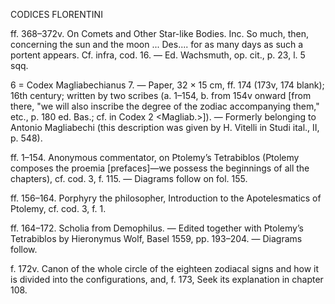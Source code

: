 CODICES FLORENTINI

ff. 368–372v. <Lydus> On Comets and Other Star-like Bodies. Inc. So much, then, concerning the sun and the moon ... Des.... for as many days as such a portent appears. Cf. infra, cod. 16. — Ed. Wachsmuth, op. cit., p. 23, l. 5 sqq.

6 = Codex Magliabechianus 7. — Paper, 32 × 15 cm, ff. 174 (173v, 174 blank); 16th century; written by two scribes (a. 1–154, b. from 154v onward [from there, "we will also inscribe the degree of the zodiac accompanying them," etc., p. 180 ed. Bas.; cf. in Codex 2 <Magliab.>]). — Formerly belonging to Antonio Magliabechi (this description was given by H. Vitelli in Studi ital., II, p. 548).

ff. 1–154. Anonymous commentator, on Ptolemy’s Tetrabiblos (Ptolemy composes the proemia [prefaces]—we possess the beginnings of all the chapters), cf. cod. 3, f. 115. — Diagrams follow on fol. 155.

ff. 156–164. Porphyry the philosopher, Introduction to the Apotelesmatics of Ptolemy, cf. cod. 3, f. 1.

ff. 164–172. Scholia from Demophilus. — Edited together with Ptolemy’s Tetrabiblos by Hieronymus Wolf, Basel 1559, pp. 193–204. — Diagrams follow.

f. 172v. Canon of the whole circle of the eighteen zodiacal signs and how it is divided into the configurations, and, f. 173, Seek its explanation in chapter 108.